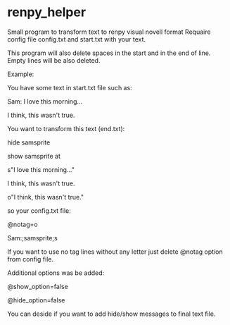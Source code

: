 # renpy_helper
Small program to transform text to renpy visual novell format
Requaire config file config.txt and start.txt with your text.

This program will also delete spaces in the start and in the end of line. Empty lines will be also deleted.

Example:


You have some text in start.txt file such as:


Sam: I love this morning... 

I think, this wasn't true.


You want to transform this text (end.txt):


hide samsprite

show samsprite at

s"I love this morning..."

I think, this wasn't true.

o"I think, this wasn't true."


so your config.txt file:


@notag=o 

Sam:;samsprite;s

If you want to use no tag lines without any letter just delete @notag option from config file.


Additional options was be added:


@show_option=false

@hide_option=false

You can deside if you want to add hide/show messages to final text file.  
